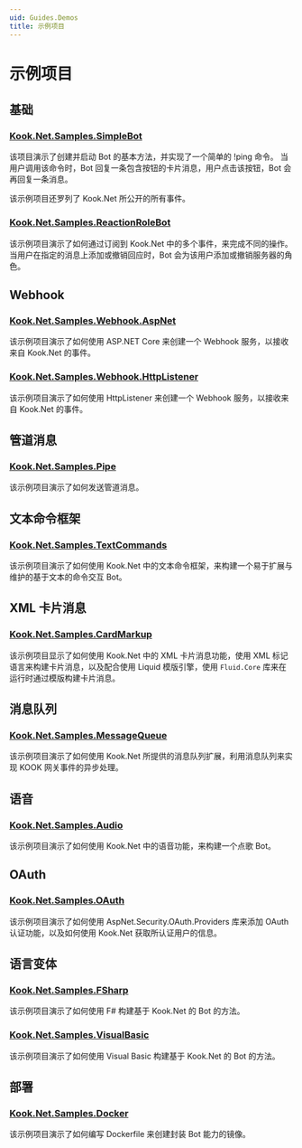 ```yaml
---
uid: Guides.Demos
title: 示例项目
---
```


# 示例项目

## 基础

### [Kook.Net.Samples.SimpleBot](https://github.com/gehongyan/Kook.Net/tree/master/samples/Kook.Net.Samples.SimpleBot)

该项目演示了创建并启动 Bot 的基本方法，并实现了一个简单的 !ping 命令。
当用户调用该命令时，Bot 回复一条包含按钮的卡片消息，用户点击该按钮，Bot 会再回复一条消息。

该示例项目还罗列了 Kook.Net 所公开的所有事件。

### [Kook.Net.Samples.ReactionRoleBot](https://github.com/gehongyan/Kook.Net/blob/master/samples/Kook.Net.Samples.ReactionRoleBot)

该示例项目演示了如何通过订阅到 Kook.Net 中的多个事件，来完成不同的操作。
当用户在指定的消息上添加或撤销回应时，Bot 会为该用户添加或撤销服务器的角色。

## Webhook

### [Kook.Net.Samples.Webhook.AspNet](https://github.com/gehongyan/Kook.Net/tree/master/samples/Kook.Net.Samples.Webhook.AspNet)

该示例项目演示了如何使用 ASP.NET Core 来创建一个 Webhook 服务，以接收来自 Kook.Net 的事件。

### [Kook.Net.Samples.Webhook.HttpListener](https://github.com/gehongyan/Kook.Net/tree/master/samples/Kook.Net.Samples.Webhook.HttpListener)

该示例项目演示了如何使用 HttpListener 来创建一个 Webhook 服务，以接收来自 Kook.Net 的事件。

## 管道消息

### [Kook.Net.Samples.Pipe](https://github.com/gehongyan/Kook.Net/tree/master/samples/Kook.Net.Samples.Pipe)

该示例项目演示了如何发送管道消息。

## 文本命令框架

### [Kook.Net.Samples.TextCommands](https://github.com/gehongyan/Kook.Net/tree/master/samples/Kook.Net.Samples.TextCommands)

该示例项目演示了如何使用 Kook.Net 中的文本命令框架，来构建一个易于扩展与维护的基于文本的命令交互 Bot。

## XML 卡片消息

### [Kook.Net.Samples.CardMarkup](https://github.com/gehongyan/Kook.Net/tree/master/samples/Kook.Net.Samples.CardMarkup)

该示例项目显示了如何使用 Kook.Net 中的 XML 卡片消息功能，使用 XML 标记语言来构建卡片消息，以及配合使用 Liquid 模版引擎，使用 `Fluid.Core` 库来在运行时通过模版构建卡片消息。

## 消息队列

### [Kook.Net.Samples.MessageQueue](https://github.com/gehongyan/Kook.Net/tree/master/samples/Kook.Net.Samples.MessageQueue)

该示例项目演示了如何使用 Kook.Net 所提供的消息队列扩展，利用消息队列来实现 KOOK 网关事件的异步处理。

## 语音

### [Kook.Net.Samples.Audio](https://github.com/gehongyan/Kook.Net/tree/master/samples/Kook.Net.Samples.Audio)

该示例项目演示了如何使用 Kook.Net 中的语音功能，来构建一个点歌 Bot。

## OAuth

### [Kook.Net.Samples.OAuth](https://github.com/gehongyan/Kook.Net/tree/master/samples/Kook.Net.Samples.OAuth)

该示例项目演示了如何使用 AspNet.Security.OAuth.Providers 库来添加 OAuth 认证功能，以及如何使用 Kook.Net 获取所认证用户的信息。

## 语言变体

### [Kook.Net.Samples.FSharp](https://github.com/gehongyan/Kook.Net/tree/master/samples/Kook.Net.Samples.FSharp)

该示例项目演示了如何使用 F# 构建基于 Kook.Net 的 Bot 的方法。

### [Kook.Net.Samples.VisualBasic](https://github.com/gehongyan/Kook.Net/tree/master/samples/Kook.Net.Samples.VisualBasic)

该示例项目演示了如何使用 Visual Basic 构建基于 Kook.Net 的 Bot 的方法。

## 部署

### [Kook.Net.Samples.Docker](https://github.com/gehongyan/Kook.Net/tree/master/samples/Kook.Net.Samples.Docker)

该示例项目演示了如何编写 Dockerfile 来创建封装 Bot 能力的镜像。

